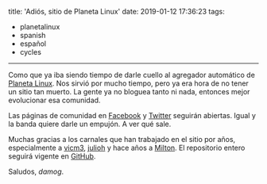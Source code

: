 title: 'Adiós, sitio de Planeta Linux'
date: 2019-01-12 17:36:23
tags:
- planetalinux
- spanish
- español
- cycles
---
Como que ya iba siendo tiempo de darle cuello al agregador automático de [Planeta Linux](http://planetalinux.org). Nos sirvió por mucho tiempo, pero ya era hora de no tener un sitio tan muerto. La gente ya no bloguea tanto ni nada, entonces mejor evolucionar esa comunidad.

Las páginas de comunidad en [Facebook](http://fb.com/planetalinux) y [Twitter](http://twitter.com/planetalinux) seguirán abiertas. Igual y la banda quiere darle un empujón. A ver qué sale.

Muchas gracias a los carnales que han trabajado en el sitio por años, especialmente a [vicm3](http://blografia.net/vicm3/), [julioh](https://github.com/julioh) y hace años a [Milton](https://twitter.com/milmazz). El repositorio entero seguirá vigente en [GitHub](http://github.com/planetalinux/planetalinux).

Saludos,
_damog_.
